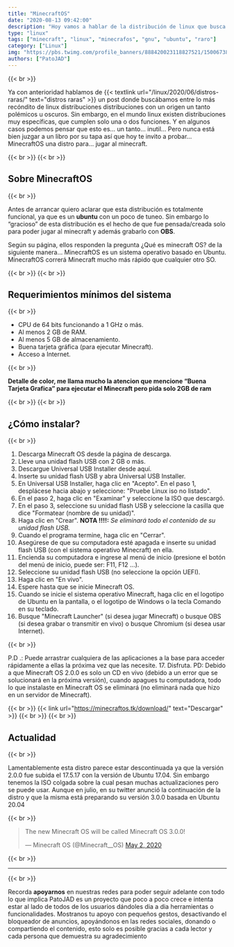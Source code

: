 ```yaml
---
title: "MinecraftOS"
date: "2020-08-13 09:42:00"
description: "Hoy vamos a hablar de la distribución de linux que busca... Que puedas jugar al Minecraft"
type: "linux"
tags: ["minecraft", "linux", "minecrafos", "gnu", "ubuntu", "raro"]
category: ["Linux"]
img: "https://pbs.twimg.com/profile_banners/888420023118827521/1500673899/600x200"
authors: ["PatoJAD"]
---
```


{{< br >}}

Ya con anterioridad hablamos de {{< textlink url="/linux/2020/06/distros-raras/" text="distros raras" >}} un post donde buscábamos entre lo más recóndito de linux distribuciones distribuciones con un origen un tanto polémicos u oscuros. Sin embargo, en el mundo linux existen distribuciones muy específicas, que cumplen solo una o dos funciones. Y en algunos casos podemos pensar que esto es… un tanto… inutil… Pero nunca está bien juzgar a un libro por su tapa así que hoy te invito a probar… MinecraftOS una distro para… jugar al minecraft.

{{< br >}}
{{< br >}}

## Sobre MinecraftOS

{{< br >}}

Antes de arrancar quiero aclarar que esta distribución es totalmente funcional, ya que es un **ubuntu** con un poco de tuneo. Sin embargo lo “gracioso” de esta distribución es el hecho de que fue pensada/creada solo para poder jugar al minecraft y además grabarlo con **OBS**.

Según su página, ellos responden la pregunta ¿Qué es minecraft OS? de la siguiente manera… MinecraftOS es un sistema operativo basado en Ubuntu. MinecraftOS correrá Minecraft mucho más rápido que cualquier otro SO.

{{< br >}}
{{< br >}}

## Requerimientos mínimos del sistema

{{< br >}}

* CPU de 64 bits funcionando a 1 GHz o más.
* Al menos 2 GB de RAM.
* Al menos 5 GB de almacenamiento.
* Buena tarjeta gráfica (para ejecutar Minecraft).
* Acceso a Internet.

{{< br >}}

**Detalle de color, me llama mucho la atencion que mencione “Buena Tarjeta Grafica” para ejecutar el Minecraft pero pida solo 2GB de ram**

{{< br >}}
{{< br >}}

## ¿Cómo instalar?

{{< br >}}

1. Descarga Minecraft OS desde la página de descarga.
2. Lleve una unidad flash USB con 2 GB o más.
3. Descargue Universal USB Installer desde aquí.
4. Inserte su unidad flash USB y abra Universal USB Installer.
5. En Universal USB Installer, haga clic en "Acepto". En el paso 1, desplácese hacia abajo y seleccione: "Pruebe Linux iso no listado".
6. En el paso 2, haga clic en "Examinar" y seleccione la ISO que descargó.
7. En el paso 3, seleccione su unidad flash USB y seleccione la casilla que dice "Formatear (nombre de su unidad)".
8. Haga clic en "Crear". **NOTA !!!!:** *Se eliminará todo el contenido de su unidad flash USB.*
9. Cuando el programa termine, haga clic en "Cerrar".
10. Asegúrese de que su computadora esté apagada e inserte su unidad flash USB (con el sistema operativo Minecraft) en ella.
11. Encienda su computadora e ingrese al menú de inicio (presione el botón del menú de inicio, puede ser: F11, F12 ...).
12. Seleccione su unidad flash USB (no seleccione la opción UEFI).
13. Haga clic en "En vivo".
14. Espere hasta que se inicie Minecraft OS.
15. Cuando se inicie el sistema operativo Minecraft, haga clic en el logotipo de Ubuntu en la pantalla, o el logotipo de Windows o la tecla Comando en su teclado.
16. Busque "Minecraft Launcher" (si desea jugar Minecraft) o busque OBS (si desea grabar o transmitir en vivo) o busque Chromium (si desea usar Internet).

{{< br >}}

P.D .: Puede arrastrar cualquiera de las aplicaciones a la base para acceder rápidamente a ellas la próxima vez que las necesite. 17. Disfruta. PD: Debido a que Minecraft OS 2.0.0 es solo un CD en vivo (debido a un error que se solucionará en la próxima versión), cuando apagues tu computadora, todo lo que instalaste en Minecraft OS se eliminará (no eliminará nada que hizo en un servidor de Minecraft).

{{< br >}}
{{< link url="https://minecraftos.tk/download/" text="Descargar" >}}
{{< br >}}
{{< br >}}

## Actualidad

{{< br >}}

Lamentablemente esta distro parece estar descontinuada ya que la versión 2.0.0 fue subida el 17.5.17 con la versión de Ubuntu 17.04. Sin embargo tenemos la ISO colgada sobre la cual pesan muchas actualizaciones pero se puede usar. Aunque en julio, en su twitter anunció la continuación de la distro y que la misma está preparando su versión 3.0.0 basada en Ubuntu 20.04

{{< br >}}

<blockquote class="twitter-tweet" data-theme="dark"><p lang="en" dir="ltr">The new Minecraft OS will be called Minecraft OS 3.0.0!</p>&mdash; Minecraft OS (@Minecraft__OS) <a href="https://twitter.com/Minecraft__OS/status/1256699168053133312?ref_src=twsrc%5Etfw">May 2, 2020</a></blockquote> <script async src="https://platform.twitter.com/widgets.js" charset="utf-8"></script>

{{< br >}}

---

{{< br >}}

Recorda **apoyarnos** en nuestras redes para poder seguir adelante con todo lo que implica PatoJAD es un proyecto que poco a poco crece e intenta estar al lado de todos de los usuarios dándoles dia a dia herramientas o funcionalidades. Mostranos tu apoyo con pequeños gestos, desactivando el bloqueador de anuncios, apoyándonos en las redes sociales, donando o compartiendo el contenido, esto solo es posible gracias a cada lector y cada persona que demuestra su agradecimiento
